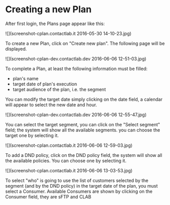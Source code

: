 # Creating a new Plan

After first login, the Plans page appear like this:

![](screenshot-cplan.contactlab.it 2016-05-30 14-10-23.jpg)

To create a new Plan, click on "Create new plan". The following page will be displayed.

![](screenshot-cplan-dev.contactlab.dev 2016-06-06 12-51-03.jpg)

To complete a Plan, at least the following information must be filled:
* plan's name
* target date of plan's execution
* target audience of the plan, i.e. the segment 

You can modify the target date simply clicking on the date field, a calendar will appear to select the new date and hour.

![](screenshot-cplan-dev.contactlab.dev 2016-06-06 12-55-47.jpg)


You can select the target segment, you can click on the "Select segment" field; the system will show all the available segments. you can choose the target one by selecting it. 

![](screenshot-cplan.contactlab.it 2016-06-06 12-59-03.jpg)

To add a DND policy, click on the DND policy field, the system will show all the available policies. You can choose one by selecting it.

![](screenshot-cplan.contactlab.it 2016-06-06 13-03-53.jpg)


To select "who" is going to use the list of customers selected by the segment (and by the DND policy) in the target date of the plan, you must select a Consumer. Available Consumers are shown by clicking on the Consumer field, they are sFTP and CLAB
